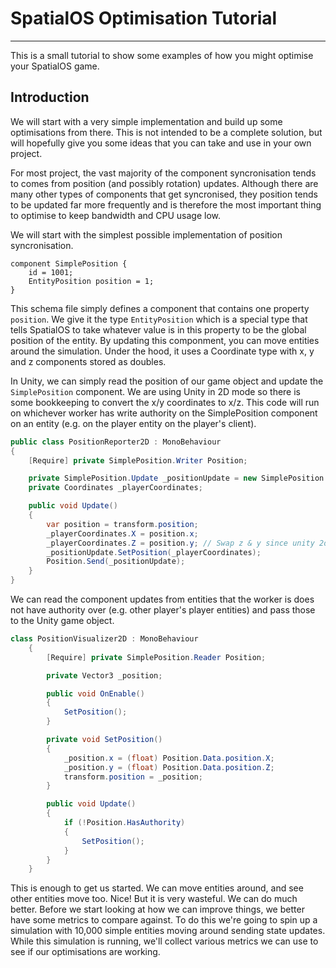 # SpatialOS Optimisation Tutorial
---

This is a small tutorial to show some examples of how you might optimise your SpatialOS game.

## Introduction

We will start with a very simple implementation and build up some optimisations from there. This is not intended to be a complete solution, but will hopefully give you some ideas that you can take and use in your own project.

For most project, the vast majority of the component syncronisation tends to comes from position (and possibly rotation) updates. Although there are many other types of components that get syncronised, they position tends to be updated far more frequently and is therefore the most important thing to optimise to keep bandwidth and CPU usage low.

We will start with the simplest possible implementation of position syncronisation.

```
component SimplePosition {
	id = 1001;
	EntityPosition position = 1;
}
```

This schema file simply defines a component that contains one property `position`. We give it the type `EntityPosition` which is a special type that tells SpatialOS to take whatever value is in this property to be the global position of the entity. By updating this componment, you can move entities around the simulation. Under the hood, it uses a Coordinate type with x, y and z components stored as doubles.

In Unity, we can simply read the position of our game object and update the `SimplePosition` component. We are using Unity in 2D mode so there is some bookkeeping to convert the x/y coordinates to x/z. This code will run on whichever worker has write authority on the SimplePosition component on an entity (e.g. on the player entity on the player's client).

```csharp
public class PositionReporter2D : MonoBehaviour
{
    [Require] private SimplePosition.Writer Position;

    private SimplePosition.Update _positionUpdate = new SimplePosition.Update();
    private Coordinates _playerCoordinates;

    public void Update()
    {
        var position = transform.position;
        _playerCoordinates.X = position.x;
        _playerCoordinates.Z = position.y; // Swap z & y since unity 2d uses x/y and spatial uses x/z
        _positionUpdate.SetPosition(_playerCoordinates);
        Position.Send(_positionUpdate);
    }
}
```



We can read the component updates from entities that the worker is does not have authority over (e.g. other player's player entities) and pass those to the Unity game object.

```csharp
class PositionVisualizer2D : MonoBehaviour
    {
        [Require] private SimplePosition.Reader Position;

        private Vector3 _position;

        public void OnEnable()
        {
            SetPosition();
        }

        private void SetPosition()
        {
            _position.x = (float) Position.Data.position.X;
            _position.y = (float) Position.Data.position.Z;
            transform.position = _position;
        }

        public void Update()
        {
            if (!Position.HasAuthority)
            {
                SetPosition();
            }
        }
    }
```

This is enough to get us started. We can move entities around, and see other entities move too. Nice! But it is very wasteful. We can do much better. Before we start looking at how we can improve things, we better have some metrics to compare against. To do this we're going to spin up a simulation with 10,000 simple entities moving around sending state updates. While this simulation is running, we'll collect various metrics we can use to see if our optimisations are working. 
